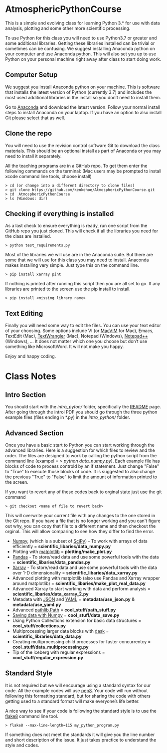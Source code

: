 # AtmosphericPythonCourse
This is a simple and evolving class for learning Python 3.\* for use with data analysis, plotting and some other more scientific processing.

To use Python for this class you will need to use Python3.7 or greater and some additional libraries. Getting these libraries installed can be trivial or sometimes can be confusing. We suggest installing Anaconda python on your computer and use Anaconda python. This will also set you up to use Python on your personal machine right away after class to start doing work.

## Computer Setup
We suggest you install Anaconda python on your machine. This is software that installs the latest version of Python (currently 3.7) and includes the most used additional libraries in the install so you don’t need to install them. 

Go to [Anaconda](https://www.anaconda.com/distribution/) and download the latest version. Follow your normal install steps to install Anaconda on your laptop. If you have an option to also install Git please select that as well.

## Clone the repo
You will need to use the revision control software Git to download the class materials. This should be an optional install as part of Anaconda or you may need to install it separately. 

All the teaching programs are in a GitHub repo. To get them enter the following commands on the terminal: 
(Mac users may be prompted to install xcode command line tools, choose install)
```
> cd (or change into a different directory to clone files)
> git clone https://github.com/kenkehoe/AtmosphericPythonCourse.git
> cd  AtmosphericPythonCourse
> ls (Windows: dir)
```

## Checking if everything is installed
As a last check to ensure everything is ready, run one script from the GitHub repo you just cloned. This will check if all the libraries you need for the class are installed.
```
> python test_requirements.py
```

Most of the libraries we will use are in the Anaconda suite. But there are some that we will use for this class you may need to install. Anaconda makes installing very simple. Just type this on the command line.
```
> pip install xarray pint
```

If nothing is printed after running this script then you are all set to go. If any libraries are printed to the screen use the pip install <missing library name> to install.
```
> pip install <missing library name>
```
  
## Text Editing
Finally you will need some way to edit the files. You can use your text editor of your choosing. Some options include VI (or [MacVIM](https://www.macupdate.com/app/mac/25988/macvim) for Mac), Emacs, TextEdit (Mac), [TextWrangler](https://apps.apple.com/us/app/textwrangler/id404010395?mt=12) (Mac), Notepad (Windows), [Notepad++](https://notepad-plus-plus.org/) (Windows), … It does not matter which one you choose but don’t use something like MicrosoftWord. It will not make you happy.

Enjoy and happy coding.


# Class Notes
## Intro Section
You should start with the *intro_pyton/* folder, specifically the [README](https://github.com/kenkehoe/AtmosphericPythonCourse/blob/master/intro_python/README.md) page. After going through the introl PDF you should go through the three python example files (files ending in \*.py) in the *intro_python/* folder.

## Advanced Section
Once you have a basic start to Python you can start working through the advanced libraries. Here is a suggestion for which files to review and the order. The files are designed to work by calling the python script from the command line (exampel = *> python data_numpy.py*). Each example file has blocks of code to process controld by an if statement. Just change "False" to "True" to execute those blocks of code. It is suggested to also change the previous "True" to "False" to limit the amount of information printed to the screen.

If you want to revert any of these codes back to orginal state just use the git command
```
> git checkout <name of file to revert back>
```
This will overwrite your current file with any changes to the one stored in the Git repo. If you have a file that is no longer working and you can't figure out why, you can copy that file to a different name and then checkout the orginal. This will allow comparing to see how they differ to find the error.

* [Numpy](https://docs.scipy.org/doc/numpy/reference/), (which is a subset of [SciPy](https://www.quora.com/What-is-the-difference-between-NumPy-and-SciPy)) - To work with arrays of data efficiently = **scientific_libaries/data_numpy.py**
* Plotting with [matplotlib](https://matplotlib.org/)  = **plotting/make_plot.py**
* [Pandas](https://pandas.pydata.org/pandas-docs/stable/) - To store/read data and use some powerful tools with the data = **scientific_libaries/data_pandas.py**
* [Xarray](http://xarray.pydata.org/en/stable/) - To store/read data and use some powerful tools with the data over 1-D dimensionality = **scientific_libaries/data_xarray.py**
* Advanced plotting with matplotlib (also use Pandas and Xarray wrapper around matplotlib) = **scientific_libaries/make_plot_real_data.py**
* Advanced Xarray to start working with data and perform analysis = **scientific_libaries/data_xarray_2.py**
* Metadata with [JSON](https://developers.squarespace.com/what-is-json) and [YAML](https://blog.stackpath.com/yaml/) = **metadata/use_json.py** & **metadata/use_yaml.py**
* Advanced [pathlib.Path](https://realpython.com/python-pathlib/) = **cool_stuff/path_stuff.py**
* [Saving data with Numpy](https://www.geeksforgeeks.org/numpy-save/) = **cool_stuff/data_save.py**
* Using Python Collections extension for basic data structures = **cool_stuff/collections.py**
* Multiprocessing larger data blocks with [dask](https://docs.dask.org/en/latest/) = **scientific_libraries/data_data.py**
* Creating multiprocessing child processes for faster concurrentcy = **cool_stuff/data_multiprocessing.py**
* Tip of the iceberg with regular expressions = **cool_stuff/regular_expression.py**

## Standard Style
It is not required but we will encourage using a standard syntax for our code. All the example codes will use [pep8](https://www.python.org/dev/peps/pep-0008/). Your code will run without following this formatting standard, but for sharing the code with others getting used to a standard format will make everyone’s life better.

A nice way to see if your code is following the standard style is to use the [flake8](https://pypi.org/project/flake8/) command line tool. 
```
> flake8 --max-line-length=115 my_python_program.py
```

If something does not meet the standards it will give you the line number and short description of the issue. It just takes practice to understand the style and codes.
